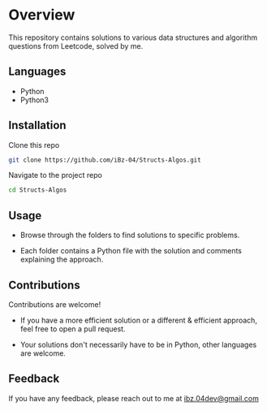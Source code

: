 # Overview

This repository contains solutions to various data structures and algorithm questions from Leetcode, solved by me.


## Languages

- Python
- Python3


## Installation

Clone this repo

```bash
git clone https://github.com/iBz-04/Structs-Algos.git

```
Navigate to the project repo

```bash
cd Structs-Algos
```

## Usage

- Browse through the folders to find solutions to specific problems.

- Each folder contains a Python file with the solution and comments explaining the approach.
  

## Contributions

Contributions are welcome!

- If you have a more efficient solution or a different & efficient approach, feel free to open a pull request.

- Your solutions don't necessarily have to be in Python, other languages are welcome.


## Feedback

If you have any feedback, please reach out to me at ibz.04dev@gmail.com

